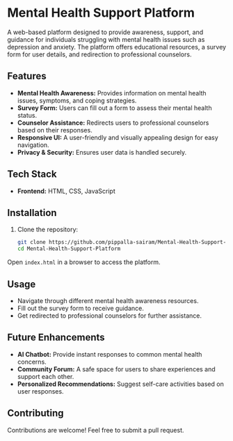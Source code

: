 # Mental Health Support Platform

A web-based platform designed to provide awareness, support, and guidance for individuals struggling with mental health issues such as depression and anxiety. The platform offers educational resources, a survey form for user details, and redirection to professional counselors.

## Features

- **Mental Health Awareness:** Provides information on mental health issues, symptoms, and coping strategies.
- **Survey Form:** Users can fill out a form to assess their mental health status.
- **Counselor Assistance:** Redirects users to professional counselors based on their responses.
- **Responsive UI:** A user-friendly and visually appealing design for easy navigation.
- **Privacy & Security:** Ensures user data is handled securely.

## Tech Stack

- **Frontend:** HTML, CSS, JavaScript  

## Installation

1. Clone the repository:

   ```sh
   git clone https://github.com/pippalla-sairam/Mental-Health-Support-Platform.git
   cd Mental-Health-Support-Platform
   ```

Open `index.html` in a browser to access the platform.

## Usage

- Navigate through different mental health awareness resources.
- Fill out the survey form to receive guidance.
- Get redirected to professional counselors for further assistance.

## Future Enhancements

- **AI Chatbot:** Provide instant responses to common mental health concerns.
- **Community Forum:** A safe space for users to share experiences and support each other.
- **Personalized Recommendations:** Suggest self-care activities based on user responses.

## Contributing

Contributions are welcome! Feel free to submit a pull request.

